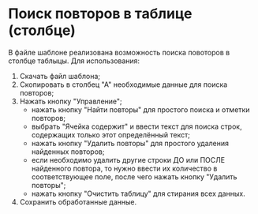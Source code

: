 # Поиск повторов в таблице (столбце)

В файле шаблоне реализована возможность поиска повоторов в столбце
таблыцы. Для использования:
1. Скачать файл шаблона;
2. Скопировать в столбец "А" необходимые данные для поиска повторов;
3. Нажать кнопку "Управление";
    - нажать кнопку "Найти повторы" для простого поиска и отметки повторов;
    - выбрать "Ячейка содержит" и ввести текст для поиска строк, содержащих только этот определённый текст;
    - нажать кнопку "Удалить повторы" для простого удаления найденных повторов;
    - если необходимо удалить другие строки ДО или ПОСЛЕ найденного повтора, то нужно ввести их количество в соответствующее поле, после чего нажать кнопку "Удалить повторы";
    - нажать кнопку "Очистить таблицу" для стирания всех данных.
4. Сохранить обработанные данные.
